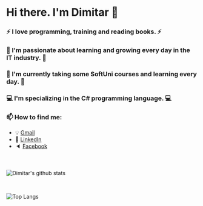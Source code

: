 # Hi there. I'm Dimitar :wave:
### :zap: I love **programming**, training and reading books. :zap:
### 🌱 I'm passionate about **learning and growing** every day in the IT industry. 🌱
### :100: I'm currently taking some SoftUni courses and **learning every day**. :100:
### :computer: I'm specializing in the **C# programming language**. :computer:
### 📫 How to find me: 
  - :bulb: [Gmail](mitiokrikad@gmail.com)
  - :office: [LinkedIn](https://www.linkedin.com/in/dimitar-nikolov-646a99200/)
  - :speaker: [Facebook](https://www.facebook.com/mitko.nikolov.167)

<br><br>
![Dimitar's github stats](https://github-readme-stats.vercel.app/api?username=dimitar47&count_private=true&show_icons=true&theme=radical&hide_rank=false)




<br>

![Top Langs](https://github-readme-stats.vercel.app/api/top-langs/?username=dimitar47)
<!--
**Dimitar47/Dimitar47** is a ✨ _special_ ✨ repository because its `README.md` (this file) appears on your GitHub profile.

Here are some ideas to get you started:

- 🔭 I’m currently working on ...
- 🌱 I’m currently learning ...
- 👯 I’m looking to collaborate on ...
- 🤔 I’m looking for help with ...
- 💬 Ask me about ...
- 📫 How to reach me: ...
- 😄 Pronouns: ...
- ⚡ Fun fact: ...
-->
